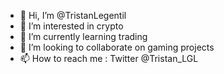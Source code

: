 - 👋 Hi, I’m @TristanLegentil
- 👀 I’m interested in crypto
- 🌱 I’m currently learning trading
- 💞️ I’m looking to collaborate on gaming projects
- 📫 How to reach me : Twitter @Tristan_LGL

<!---
TristanLegentil/TristanLegentil is a ✨ special ✨ repository because its `README.md` (this file) appears on your GitHub profile.
You can click the Preview link to take a look at your changes.
--->
